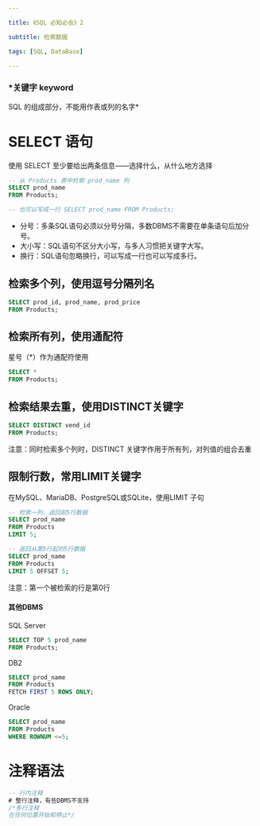 ```yaml
---

title: 《SQL 必知必会》2

subtitle: 检索数据

tags: [SQL, DataBase]

---
```



### *关键字 keyword
SQL 的组成部分，不能用作表或列的名字*

# SELECT 语句
使用 SELECT 至少要给出两条信息——选择什么，从什么地方选择

```sql
-- 从 Products 表中检索 prod_name 列
SELECT prod_name
FROM Products;

-- 也可以写成一行 SELECT prod_name FROM Products;
```

- 分号：多条SQL语句必须以分号分隔，多数DBMS不需要在单条语句后加分号。
- 大小写：SQL语句不区分大小写，与多人习惯把关键字大写。
- 换行：SQL语句忽略换行，可以写成一行也可以写成多行。

## 检索多个列，使用逗号分隔列名
```sql
SELECT prod_id, prod_name, prod_price
FROM Products;
```

## 检索所有列，使用通配符
星号（\*）作为通配符使用
```sql
SELECT *
FROM Products;
```

## 检索结果去重，使用DISTINCT关键字
```sql
SELECT DISTINCT vend_id
FROM Products;
```
注意：同时检索多个列时，DISTINCT 关键字作用于所有列，对列值的组合去重

## 限制行数，常用LIMIT关键字
在MySQL、MariaDB、PostgreSQL或SQLite，使用LIMIT 子句
```sql
-- 检索一列，返回前5行数据
SELECT prod_name 
FROM Products 
LIMIT 5;

-- 返回从第5行起的5行数据
SELECT prod_name 
FROM Products 
LIMIT 5 OFFSET 5;
```
注意：第一个被检索的行是第0行

#### 其他DBMS
SQL Server
```sql
SELECT TOP 5 prod_name 
FROM Products;
```

DB2
```sql
SELECT prod_name 
FROM Products 
FETCH FIRST 5 ROWS ONLY;
```

Oracle
```sql
SELECT prod_name 
FROM Products 
WHERE ROWNUM <=5;
```



# 注释语法
```sql
-- 行内注释
# 整行注释，有些DBMS不支持
/*多行注释
在任何位置开始和停止*/
```

